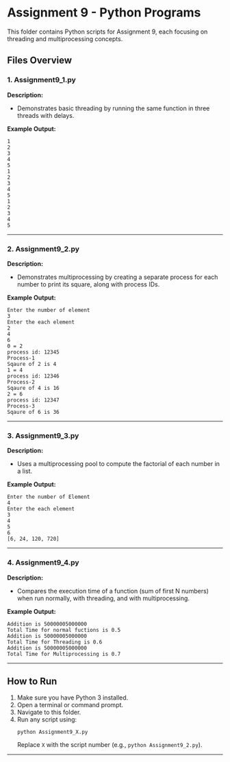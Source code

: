 # Assignment 9 - Python Programs

This folder contains Python scripts for Assignment 9, each focusing on threading and multiprocessing concepts.

## Files Overview

### 1. Assignment9_1.py

**Description:**  
- Demonstrates basic threading by running the same function in three threads with delays.

**Example Output:**
```
1
2
3
4
5
1
2
3
4
5
1
2
3
4
5
```

---

### 2. Assignment9_2.py

**Description:**  
- Demonstrates multiprocessing by creating a separate process for each number to print its square, along with process IDs.

**Example Output:**
```
Enter the number of element
3
Enter the each element
2
4
6
0 = 2
process id: 12345
Process-1
Sqaure of 2 is 4
1 = 4
process id: 12346
Process-2
Sqaure of 4 is 16
2 = 6
process id: 12347
Process-3
Sqaure of 6 is 36
```

---

### 3. Assignment9_3.py

**Description:**  
- Uses a multiprocessing pool to compute the factorial of each number in a list.

**Example Output:**
```
Enter the number of Element
4
Enter the each element
3
4
5
6
[6, 24, 120, 720]
```

---

### 4. Assignment9_4.py

**Description:**  
- Compares the execution time of a function (sum of first N numbers) when run normally, with threading, and with multiprocessing.

**Example Output:**
```
Addition is 50000005000000
Total Time for normal fuctions is 0.5
Addition is 50000005000000
Total Time for Threading is 0.6
Addition is 50000005000000
Total Time for Multiprocessing is 0.7
```

---

## How to Run

1. Make sure you have Python 3 installed.
2. Open a terminal or command prompt.
3. Navigate to this folder.
4. Run any script using:
   ```
   python Assignment9_X.py
   ```
   Replace `X` with the script number (e.g., `python Assignment9_2.py`).

---
